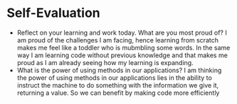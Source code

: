 # Self-Evaluation

- Reflect on your learning and work today. What are you most proud of?
I am proud of the challenges I am facing, hence learning from scratch makes me feel like a toddler who is mubmbling some words. In the same way I am learning code without previous knowledge and that makes me proud as I am already seeing how my learning is expanding.
- What is the power of using methods in our applications?
I am thinking the power of using methods in our applications lies in the ability to instruct the machine to do something with the information we give it, returning a value. So we can benefit by making code more efficiently 